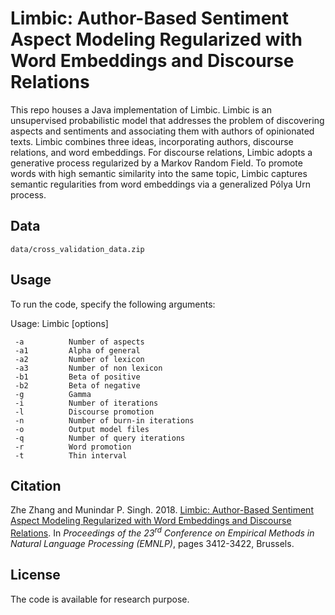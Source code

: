 Limbic: Author-Based Sentiment Aspect Modeling Regularized with Word Embeddings and Discourse Relations
=======================================================================

This repo houses a Java implementation of Limbic. Limbic is an unsupervised probabilistic model that addresses the
problem of discovering aspects and sentiments and associating them with authors
of opinionated texts. Limbic combines three ideas, incorporating authors,
discourse relations, and word embeddings. For discourse relations, Limbic
adopts a generative process regularized by a Markov Random Field. To promote
words with high semantic similarity into the same topic, Limbic captures
semantic regularities from word embeddings via a generalized Pólya Urn
process.

Data
-----

```
data/cross_validation_data.zip
```

Usage
-----

To run the code, specify the following arguments:

Usage: Limbic [options]
```
 -a          Number of aspects
 -a1         Alpha of general
 -a2         Number of lexicon
 -a3         Number of non lexicon
 -b1         Beta of positive
 -b2         Beta of negative
 -g          Gamma
 -i          Number of iterations
 -l          Discourse promotion
 -n          Number of burn-in iterations
 -o          Output model files
 -q          Number of query iterations
 -r          Word promotion
 -t          Thin interval
```

Citation
-------
Zhe Zhang and Munindar P. Singh. 2018. [Limbic: Author-Based Sentiment Aspect Modeling Regularized with Word Embeddings and Discourse Relations](http://aclweb.org/anthology/D18-1378).  In <i> Proceedings of the 23<sup>rd</sup> Conference on Empirical Methods in Natural Language Processing (EMNLP)</i>, pages 3412-3422, Brussels. 

License
-------

The code is available for research purpose. 
